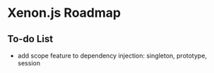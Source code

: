 # Xenon.js Roadmap

## To-do List

- add scope feature to dependency injection: singleton, prototype, session 
